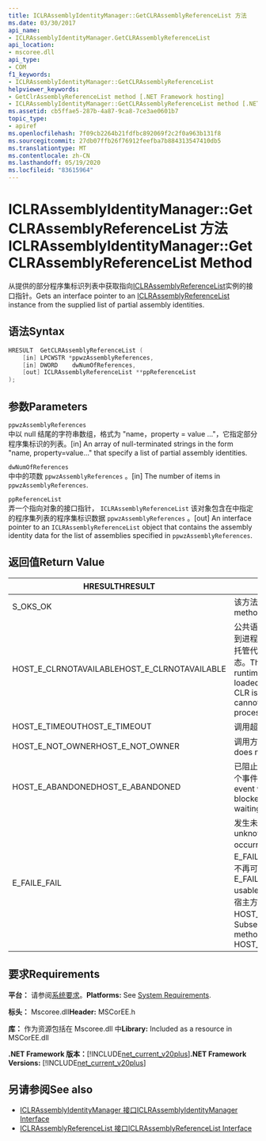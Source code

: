 ```yaml
---
title: ICLRAssemblyIdentityManager::GetCLRAssemblyReferenceList 方法
ms.date: 03/30/2017
api_name:
- ICLRAssemblyIdentityManager.GetCLRAssemblyReferenceList
api_location:
- mscoree.dll
api_type:
- COM
f1_keywords:
- ICLRAssemblyIdentityManager::GetCLRAssemblyReferenceList
helpviewer_keywords:
- GetClrAssemblyReferenceList method [.NET Framework hosting]
- ICLRAssemblyIdentityManager::GetCLRAssemblyReferenceList method [.NET Framework hosting]
ms.assetid: cb5ffae5-287b-4a87-9ca8-7ce3ae0601b7
topic_type:
- apiref
ms.openlocfilehash: 7f09cb2264b21fdfbc892069f2c2f0a963b131f8
ms.sourcegitcommit: 27db07ffb26f76912feefba7b884313547410db5
ms.translationtype: MT
ms.contentlocale: zh-CN
ms.lasthandoff: 05/19/2020
ms.locfileid: "83615964"
---
```

# <a name="iclrassemblyidentitymanagergetclrassemblyreferencelist-method"></a><span data-ttu-id="77ea5-102">ICLRAssemblyIdentityManager::GetCLRAssemblyReferenceList 方法</span><span class="sxs-lookup"><span data-stu-id="77ea5-102">ICLRAssemblyIdentityManager::GetCLRAssemblyReferenceList Method</span></span>
<span data-ttu-id="77ea5-103">从提供的部分程序集标识列表中获取指向[ICLRAssemblyReferenceList](iclrassemblyreferencelist-interface.md)实例的接口指针。</span><span class="sxs-lookup"><span data-stu-id="77ea5-103">Gets an interface pointer to an [ICLRAssemblyReferenceList](iclrassemblyreferencelist-interface.md) instance from the supplied list of partial assembly identities.</span></span>  
  
## <a name="syntax"></a><span data-ttu-id="77ea5-104">语法</span><span class="sxs-lookup"><span data-stu-id="77ea5-104">Syntax</span></span>  
  
```cpp  
HRESULT  GetCLRAssemblyReferenceList (  
    [in] LPCWSTR *ppwzAssemblyReferences,  
    [in] DWORD    dwNumOfReferences,  
    [out] ICLRAssemblyReferenceList **ppReferenceList  
);  
```  
  
## <a name="parameters"></a><span data-ttu-id="77ea5-105">参数</span><span class="sxs-lookup"><span data-stu-id="77ea5-105">Parameters</span></span>  
 `ppwzAssemblyReferences`  
 <span data-ttu-id="77ea5-106">中以 null 结尾的字符串数组，格式为 "name，property = value ..."，它指定部分程序集标识的列表。</span><span class="sxs-lookup"><span data-stu-id="77ea5-106">[in] An array of null-terminated strings in the form "name, property=value..." that specify a list of partial assembly identities.</span></span>  
  
 `dwNumOfReferences`  
 <span data-ttu-id="77ea5-107">中中的项数 `ppwzAssemblyReferences` 。</span><span class="sxs-lookup"><span data-stu-id="77ea5-107">[in] The number of items in `ppwzAssemblyReferences`.</span></span>  
  
 `ppReferenceList`  
 <span data-ttu-id="77ea5-108">弄一个指向对象的接口指针， `ICLRAssemblyReferenceList` 该对象包含在中指定的程序集列表的程序集标识数据 `ppwzAssemblyReferences` 。</span><span class="sxs-lookup"><span data-stu-id="77ea5-108">[out] An interface pointer to an `ICLRAssemblyReferenceList` object that contains the assembly identity data for the list of assemblies specified in `ppwzAssemblyReferences`.</span></span>  
  
## <a name="return-value"></a><span data-ttu-id="77ea5-109">返回值</span><span class="sxs-lookup"><span data-stu-id="77ea5-109">Return Value</span></span>  
  
|<span data-ttu-id="77ea5-110">HRESULT</span><span class="sxs-lookup"><span data-stu-id="77ea5-110">HRESULT</span></span>|<span data-ttu-id="77ea5-111">说明</span><span class="sxs-lookup"><span data-stu-id="77ea5-111">Description</span></span>|  
|-------------|-----------------|  
|<span data-ttu-id="77ea5-112">S_OK</span><span class="sxs-lookup"><span data-stu-id="77ea5-112">S_OK</span></span>|<span data-ttu-id="77ea5-113">该方法已成功返回。</span><span class="sxs-lookup"><span data-stu-id="77ea5-113">The method returned successfully.</span></span>|  
|<span data-ttu-id="77ea5-114">HOST_E_CLRNOTAVAILABLE</span><span class="sxs-lookup"><span data-stu-id="77ea5-114">HOST_E_CLRNOTAVAILABLE</span></span>|<span data-ttu-id="77ea5-115">公共语言运行时（CLR）未加载到进程中，或 CLR 处于无法运行托管代码或成功处理调用的状态。</span><span class="sxs-lookup"><span data-stu-id="77ea5-115">The common language runtime (CLR) has not been loaded into a process, or the CLR is in a state in which it cannot run managed code or process the call successfully.</span></span>|  
|<span data-ttu-id="77ea5-116">HOST_E_TIMEOUT</span><span class="sxs-lookup"><span data-stu-id="77ea5-116">HOST_E_TIMEOUT</span></span>|<span data-ttu-id="77ea5-117">调用超时。</span><span class="sxs-lookup"><span data-stu-id="77ea5-117">The call timed out.</span></span>|  
|<span data-ttu-id="77ea5-118">HOST_E_NOT_OWNER</span><span class="sxs-lookup"><span data-stu-id="77ea5-118">HOST_E_NOT_OWNER</span></span>|<span data-ttu-id="77ea5-119">调用方不拥有该锁。</span><span class="sxs-lookup"><span data-stu-id="77ea5-119">The caller does not own the lock.</span></span>|  
|<span data-ttu-id="77ea5-120">HOST_E_ABANDONED</span><span class="sxs-lookup"><span data-stu-id="77ea5-120">HOST_E_ABANDONED</span></span>|<span data-ttu-id="77ea5-121">已阻止的线程或纤程正在等待某个事件时，该事件被取消。</span><span class="sxs-lookup"><span data-stu-id="77ea5-121">An event was canceled while a blocked thread or fiber was waiting on it.</span></span>|  
|<span data-ttu-id="77ea5-122">E_FAIL</span><span class="sxs-lookup"><span data-stu-id="77ea5-122">E_FAIL</span></span>|<span data-ttu-id="77ea5-123">发生未知的灾难性故障。</span><span class="sxs-lookup"><span data-stu-id="77ea5-123">An unknown catastrophic failure occurred.</span></span> <span data-ttu-id="77ea5-124">如果方法返回 E_FAIL，则 CLR 在该进程内将不再可用。</span><span class="sxs-lookup"><span data-stu-id="77ea5-124">If a method returns E_FAIL, the CLR is no longer usable within the process.</span></span> <span data-ttu-id="77ea5-125">对宿主方法的后续调用会返回 HOST_E_CLRNOTAVAILABLE。</span><span class="sxs-lookup"><span data-stu-id="77ea5-125">Subsequent calls to hosting methods return HOST_E_CLRNOTAVAILABLE.</span></span>|  
  
## <a name="requirements"></a><span data-ttu-id="77ea5-126">要求</span><span class="sxs-lookup"><span data-stu-id="77ea5-126">Requirements</span></span>  
 <span data-ttu-id="77ea5-127">**平台：** 请参阅[系统要求](../../get-started/system-requirements.md)。</span><span class="sxs-lookup"><span data-stu-id="77ea5-127">**Platforms:** See [System Requirements](../../get-started/system-requirements.md).</span></span>  
  
 <span data-ttu-id="77ea5-128">**标头：** Mscoree.dll</span><span class="sxs-lookup"><span data-stu-id="77ea5-128">**Header:** MSCorEE.h</span></span>  
  
 <span data-ttu-id="77ea5-129">**库：** 作为资源包括在 Mscoree.dll 中</span><span class="sxs-lookup"><span data-stu-id="77ea5-129">**Library:** Included as a resource in MSCorEE.dll</span></span>  
  
 <span data-ttu-id="77ea5-130">**.NET Framework 版本：**[!INCLUDE[net_current_v20plus](../../../../includes/net-current-v20plus-md.md)]</span><span class="sxs-lookup"><span data-stu-id="77ea5-130">**.NET Framework Versions:** [!INCLUDE[net_current_v20plus](../../../../includes/net-current-v20plus-md.md)]</span></span>  
  
## <a name="see-also"></a><span data-ttu-id="77ea5-131">另请参阅</span><span class="sxs-lookup"><span data-stu-id="77ea5-131">See also</span></span>

- [<span data-ttu-id="77ea5-132">ICLRAssemblyIdentityManager 接口</span><span class="sxs-lookup"><span data-stu-id="77ea5-132">ICLRAssemblyIdentityManager Interface</span></span>](iclrassemblyidentitymanager-interface.md)
- [<span data-ttu-id="77ea5-133">ICLRAssemblyReferenceList 接口</span><span class="sxs-lookup"><span data-stu-id="77ea5-133">ICLRAssemblyReferenceList Interface</span></span>](iclrassemblyreferencelist-interface.md)
